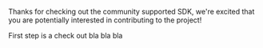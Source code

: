 Thanks for checking out the community supported SDK, we're excited that you are potentially interested in contributing to the project!

First step is a check out bla bla bla
